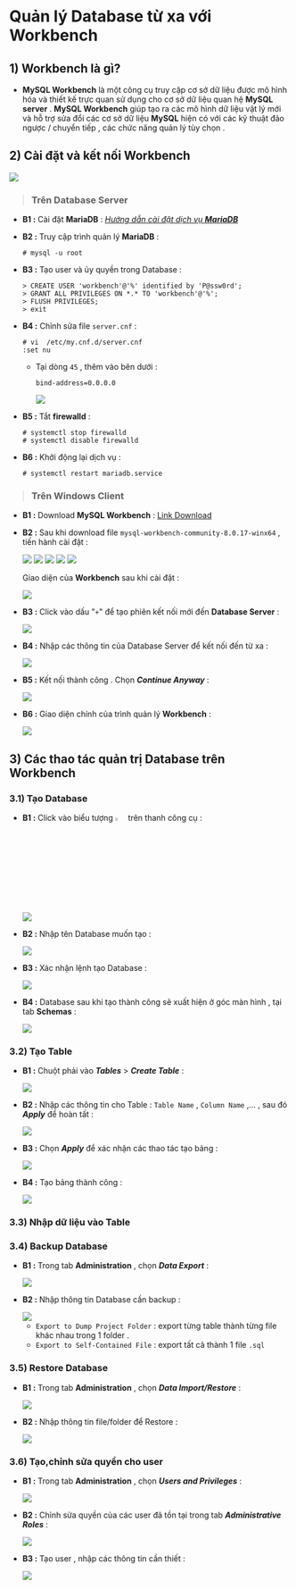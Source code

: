 # Quản lý Database từ xa với Workbench
## **1) Workbench là gì?**
- **MySQL Workbench** là một công cụ truy cập cơ sở dữ liệu được mô hình hóa và thiết kế trực quan sử dụng cho cơ sở dữ liệu quan hệ **MySQL server** . **MySQL Workbench** giúp tạo ra các mô hình dữ liệu vật lý mới và hỗ trợ sửa đổi các cơ sở dữ liệu **MySQL** hiện có với các kỹ thuật đảo ngược / chuyển tiếp , các chức năng quản lý tùy chọn .
## **2) Cài đặt và kết nối Workbench**
<img src=https://i.imgur.com/COtp9Bj.png>

> ### **Trên Database Server**
- **B1 :** Cài đặt **MariaDB** :
    [*Hướng dẫn cài đặt dịch vụ **MariaDB***](https://github.com/QuocCuong97/Linux/blob/master/docs/Services/MARIADB-MYSQL/04_Install_MariaDB.md)
- **B2 :** Truy cập trình quản lý **MariaDB** :
    ```
    # mysql -u root
    ```
- **B3 :** Tạo user và ủy quyền trong Database :
    ```
    > CREATE USER 'workbench'@'%' identified by 'P@ssw0rd';
    > GRANT ALL PRIVILEGES ON *.* TO 'workbench'@'%';
    > FLUSH PRIVILEGES;
    > exit
    ```
- **B4 :** Chỉnh sửa file `server.cnf` :
    ```
    # vi  /etc/my.cnf.d/server.cnf
    :set nu
    ```
    - Tại dòng `45` , thêm vào bên dưới :
        ```
        bind-address=0.0.0.0
        ```

        <img src=https://i.imgur.com/D1w5gRN.png>

- **B5 :** Tắt **firewalld** :
    ```
    # systemctl stop firewalld
    # systemctl disable firewalld
    ```
- **B6 :** Khởi động lại dịch vụ :
    ```
    # systemctl restart mariadb.service
    ```
> ### **Trên Windows Client**
- **B1 :** Download **MySQL Workbench** :
    [Link Download]()
- **B2 :** Sau khi download file `mysql-workbench-community-8.0.17-winx64` , tiến hành cài đặt :

    <img src=https://i.imgur.com/MhwTEtG.png>

    <img src=https://i.imgur.com/Ncv7Uga.png>

    <img src=https://i.imgur.com/KU4OEHR.png>

    <img src=https://i.imgur.com/6opDZm3.png>

    <img src=https://i.imgur.com/bR64Pc3.png>

    Giao diện của **Workbench** sau khi cài đặt :
    
    <img src=https://i.imgur.com/iQhleRI.png>

- **B3 :** Click vào dấu "`+`" để tạo phiên kết nối mới đến **Database Server** :

    <img src=https://i.imgur.com/aLMJUUM.png>

- **B4 :** Nhập các thông tin của Database Server để kết nối đến từ xa :

    <img src=https://i.imgur.com/QsG2BRJ.png>

- **B5 :** Kết nối thành công . Chọn ***Continue Anyway*** :

    <img src=https://i.imgur.com/zqQtqEL.png>

- **B6 :** Giao diện chính của trình quản lý **Workbench** :

    <img src=https://i.imgur.com/Bqre8pm.png>

## **3) Các thao tác quản trị Database trên Workbench**
### **3.1) Tạo Database**
- **B1 :** Click vào biểu tượng <img src=https://i.imgur.com/2M5CNdW.png width=4%> trên thanh công cụ :

    <img src=https://i.imgur.com/uEMRaZr.png>

- **B2 :** Nhập tên Database muốn tạo :

    <img src=https://i.imgur.com/ZwgHna9.png>

- **B3 :** Xác nhận lệnh tạo Database :

    <img src=https://i.imgur.com/edyj0dy.png>

- **B4 :** Database sau khi tạo thành công sẽ xuất hiện ở góc màn hình , tại tab **Schemas** :

    <img src=https://i.imgur.com/XT4tR3e.png>

### **3.2) Tạo Table**
- **B1 :** Chuột phải vào ***Tables*** > ***Create Table*** :

    <img src=https://i.imgur.com/zibb7cA.png>

- **B2 :** Nhập các thông tin cho Table : `Table Name` , `Column Name` ,... , sau đó ***Apply*** để hoàn tất :

    <img src=https://i.imgur.com/TnI6t6l.png>

- **B3 :** Chọn ***Apply*** để xác nhận các thao tác tạo bảng :

    <img src=https://i.imgur.com/QnXtXMY.png>

- **B4 :** Tạo bảng thành công :

    <img src=https://i.imgur.com/GVGQzas.png>

### **3.3) Nhập dữ liệu vào Table**
### **3.4) Backup Database**
- **B1 :** Trong tab **Administration** , chọn ***Data Export*** :

    <img src=https://i.imgur.com/7hJTsnn.png>

- **B2 :** Nhập thông tin Database cần backup :

    <img src=https://i.imgur.com/O8NEVv9.png>

    - `Export to Dump Project Folder` : export từng table thành từng file khác nhau trong 1 folder .
    - `Export to Self-Contained File` : export tất cả thành 1 file `.sql`
### **3.5) Restore Database**
- **B1 :** Trong tab **Administration** , chọn ***Data Import/Restore*** :

    <img src=https://i.imgur.com/XTuPXVd.png>

- **B2 :** Nhập thông tin file/folder để Restore :

    <img src=https://i.imgur.com/2ILQq0J.png>

### **3.6) Tạo,chỉnh sửa quyền cho user**
- **B1 :** Trong tab **Administration** , chọn ***Users and Privileges*** :

    <img src=https://i.imgur.com/PfIw5UA.png>

- **B2 :** Chỉnh sửa quyền của các user đã tồn tại trong tab ***Administrative Roles*** :

    <img src=https://i.imgur.com/V2Ngvs6.png>

- **B3 :** Tạo user , nhập các thông tin cần thiết :

    <img src=https://i.imgur.com/h5ZDRlN.png>